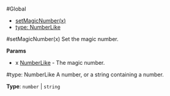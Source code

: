 #Global
* [setMagicNumber(x)](#setMagicNumber)
* [type: NumberLike](#NumberLike)

<a name="setMagicNumber"></a>
#setMagicNumber(x)
Set the magic number.

**Params**

- x [NumberLike](#NumberLike) - The magic number.

<a name="NumberLike"></a>
#type: NumberLike
A number, or a string containing a number.

**Type**: `number` | `string`  
